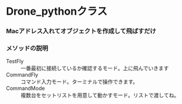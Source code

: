# Drone_pythonクラス
### Macアドレス入れてオブジェクトを作成して飛ばすだけ
### メソッドの説明

<dl>
<dt>TestFly</dt>
<dd>一番最初に接続しているか確認するモード。上に飛んでいきます</dd>
<dt>CommandFly</dt>
<dd>コマンド入力モード。ターミナルで操作できます。</dd>
<dt>CommandMode</dt>
<dd>複数台をセットリストを用意して動かすモード。リストで渡してね。</dd>
</dl>


